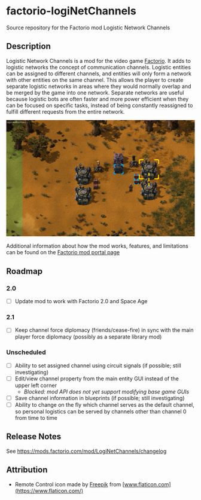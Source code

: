 # factorio-logiNetChannels
Source repository for the Factorio mod Logistic Network Channels

## Description

Logistic Network Channels is a mod for the video game [Factorio](https://factorio.com/).  It adds to logistic networks the concept of communication channels.  Logistic entities can be assigned to different channels, and entities will only form a network with other entities on the same channel.  This allows the player to create separate logistic networks in areas where they would normally overlap and be merged by the game into one network.  Separate networks are useful because logistic bots are often faster and more power efficient when they can be focused on specific tasks, instead of being constantly reassigned to fulfill different requests from the entire network.

![In this screenshot, the right roboports are in range of the left roboports, yet they are not on the same network.  This is because the right roboports are assigned to channel 1, while the left roboports are on channel 0.  The passive provider chests have the same configuration.](/screenshots/readme-1.png)

Additional information about how the mod works, features, and limitations can be found on the [Factorio mod portal page](https://mods.factorio.com/mod/LogiNetChannels)

## Roadmap

### 2.0

- [ ] Update mod to work with Factorio 2.0 and Space Age

### 2.1
- [ ] Keep channel force diplomacy (friends/cease-fire) in sync with the main player force diplomacy (possibly as a separate library mod)

### Unscheduled
- [ ] Ability to set assigned channel using circuit signals (if possible; still investigating)
- [ ] Edit/view channel property from the main entity GUI instead of the upper left corner
    - _Blocked: mod API does not yet support modifying base game GUIs_
- [ ] Save channel information in blueprints (if possible; still investigating)
- [ ] Ability to change on the fly which channel serves as the default channel, so personal logistics can be served by channels other than channel 0 from time to time

## Release Notes

See https://mods.factorio.com/mod/LogiNetChannels/changelog

## Attribution

- Remote Control icon made by [Freepik](https://www.freepik.com) from [www.flaticon.com](https://www.flaticon.com/)